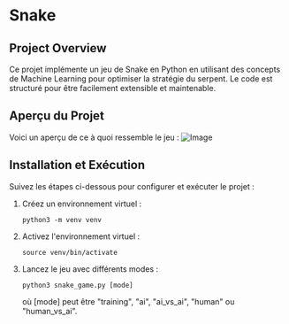 # Snake

## Project Overview
Ce projet implémente un jeu de Snake en Python en utilisant des concepts de Machine Learning pour optimiser la stratégie du serpent. Le code est structuré pour être facilement extensible et maintenable.

## Aperçu du Projet
Voici un aperçu de ce à quoi ressemble le jeu :
![Image](https://github.com/user-attachments/assets/0b745bc8-302c-47cd-b3ae-4fa3609208f6)
## Installation et Exécution
Suivez les étapes ci-dessous pour configurer et exécuter le projet :

1. Créez un environnement virtuel :
   ```
   python3 -m venv venv
   ```
2. Activez l'environnement virtuel :
   ```
   source venv/bin/activate
   ```
3. Lancez le jeu avec différents modes :
   ```
   python3 snake_game.py [mode]
   ```
   où [mode] peut être "training", "ai", "ai_vs_ai", "human" ou "human_vs_ai".
